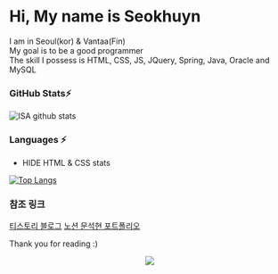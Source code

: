  # Hi, My name is Seokhuyn 
  I am in Seoul(kor) & Vantaa(Fin)   
  My goal is to be a good programmer     
  The skill I possess is HTML, CSS, JS, JQuery, Spring, Java, Oracle and MySQL   
  
  ### GitHub Stats⚡
![ISA github stats](https://github-readme-stats.vercel.app/api?username=MoonSeokHyun&count_private=true&show_icons=true&theme=radical)
  
  ### Languages ⚡
* HIDE HTML & CSS stats

[![Top Langs](https://github-readme-stats.vercel.app/api/top-langs/?username=MoonSeokHyun&langs_count=10&hide=html,css&layout=compact)](https://github.com/anuraghazra/github-readme-stats)

### 참조 링크
[티스토리 블로그](https://devofroad.tistory.com/) 
[노션 문석현 포트폴리오](https://omniscient-hole-b24.notion.site/9819466d49304566bd3de5d62c62f1e5)

  Thank you for reading :)
<p align="center">
  <a href="https://hits.seeyoufarm.com"><img src="https://hits.seeyoufarm.com/api/count/incr/badge.svg?url=https%3A%2F%2Fgithub.com%2FMoonSeokHyun&count_bg=%234490E7&title_bg=%2386757E&icon=github.svg&icon_color=%23E1DEDE&title=hits&edge_flat=false"/></a>
</p>

